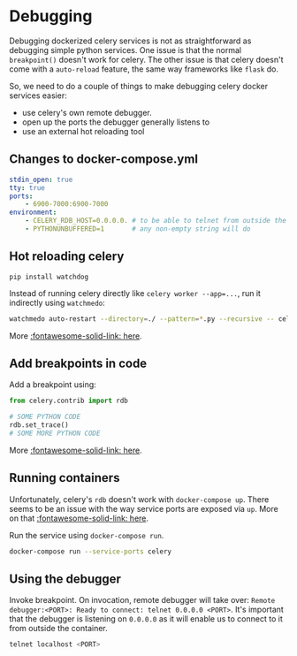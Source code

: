 Debugging
===

Debugging dockerized celery services is not as straightforward as debugging simple python services. One issue is that the normal `breakpoint()` doesn't work for celery. The other issue is that celery doesn't come with a `auto-reload` feature, the same way frameworks like `flask` do.

So, we need to do a couple of things to make debugging celery docker services easier:

- use celery's own remote debugger.
- open up the ports the debugger generally listens to
- use an external hot reloading tool

Changes to docker-compose.yml
---

```yaml
stdin_open: true
tty: true
ports:
	- 6900-7000:6900-7000
environment:
	- CELERY_RDB_HOST=0.0.0.0. # to be able to telnet from outside the container
	- PYTHONUNBUFFERED=1       # any non-empty string will do
```

Hot reloading celery
---

```
pip install watchdog
```

Instead of running celery directly like `celery worker --app=...`, run it indirectly using `watchmedo`:

```bash
watchmedo auto-restart --directory=./ --pattern=*.py --recursive -- celery worker --app=...
```

More [:fontawesome-solid-link: here](https://www.distributedpython.com/2019/04/23/celery-reload/).

Add breakpoints in code
---
Add a breakpoint using:

```python
from celery.contrib import rdb

# SOME PYTHON CODE
rdb.set_trace()
# SOME MORE PYTHON CODE
```

More [:fontawesome-solid-link: here](https://docs.celeryproject.org/en/stable/reference/celery.contrib.rdb.html).

Running containers
---

Unfortunately, celery's `rdb` doesn't work with `docker-compose up`. There seems to be an issue with the way service ports are exposed via `up`. More on that [:fontawesome-solid-link: here](https://github.com/docker/compose/issues/4677).

Run the service using `docker-compose run`.

```bash
docker-compose run --service-ports celery
```

Using the debugger
---

Invoke breakpoint. On invocation, remote debugger will take over: `Remote debugger:<PORT>: Ready to connect: telnet 0.0.0.0 <PORT>`. It's important that the debugger is listening on `0.0.0.0` as it will enable us to connect to it from outside the container.

```bash
telnet localhost <PORT>
```
